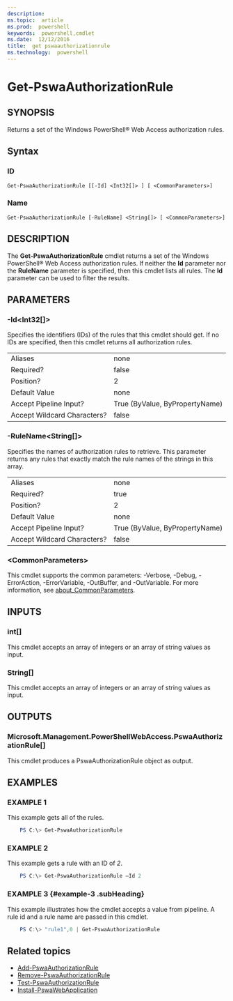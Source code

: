 ```yaml
---
description:
ms.topic:  article
ms.prod:  powershell
keywords:  powershell,cmdlet
ms.date:  12/12/2016
title:  get pswaauthorizationrule
ms.technology:  powershell
---
```

# Get-PswaAuthorizationRule

## SYNOPSIS

Returns a set of the Windows PowerShell® Web Access authorization rules.

## Syntax

### ID
```
Get-PswaAuthorizationRule [[-Id] <Int32[]> ] [ <CommonParameters>]
```

### Name
```
Get-PswaAuthorizationRule [-RuleName] <String[]> [ <CommonParameters>]
```

## DESCRIPTION

The **Get-PswaAuthorizationRule** cmdlet returns a set of the Windows
PowerShell® Web Access authorization rules.
If neither the **Id** parameter nor the **RuleName** parameter is
specified, then this cmdlet lists all rules. The **Id** parameter can be
used to filter the results.

## PARAMETERS

### -Id&lt;Int32\[\]&gt;

Specifies the identifiers (IDs) of the rules that this cmdlet should
get. If no IDs are specified, then this cmdlet returns all authorization
rules.

|||
|-|-|
| Aliases                              | none                                 |
| Required?                            | false                                |
| Position?                            | 2                                    |
| Default Value                        | none                                 |
| Accept Pipeline Input?               | True (ByValue, ByPropertyName)       |
| Accept Wildcard Characters?          | false                                |

### -RuleName&lt;String\[\]&gt;

Specifies the names of authorization rules to retrieve. This parameter
returns any rules that exactly match the rule names of the strings in
this array.

|||
|-|-|
| Aliases                              | none                                 |
| Required?                            | true                                 |
| Position?                            | 2                                    |
| Default Value                        | none                                 |
| Accept Pipeline Input?               | True (ByValue, ByPropertyName)       |
| Accept Wildcard Characters?          | false                                |

### &lt;CommonParameters&gt;

This cmdlet supports the common parameters:
-Verbose, -Debug, -ErrorAction, -ErrorVariable, -OutBuffer, and -OutVariable.
For more information, see
[about_CommonParameters](http://go.microsoft.com/fwlink/p/?LinkID=113216).

## INPUTS

### int\[\]

This cmdlet accepts an array of integers or an array of string values as input.

### String\[\]

This cmdlet accepts an array of integers or an array of string values as input.

## OUTPUTS

### Microsoft.Management.PowerShellWebAccess.PswaAuthorizationRule\[\]

This cmdlet produces a PswaAuthorizationRule object as output.


## EXAMPLES

### EXAMPLE 1

This example gets all of the rules.

```PowerShell
    PS C:\> Get-PswaAuthorizationRule
```

### EXAMPLE 2

This example gets a rule with an ID of *2*.

```PowerShell
    PS C:\> Get-PswaAuthorizationRule –Id 2
```

### EXAMPLE 3 {#example-3 .subHeading}

This example illustrates how the cmdlet accepts a value from pipeline.
A rule id and a rule name are passed in this cmdlet.

```PowerShell
    PS C:\> "rule1",0 | Get-PswaAuthorizationRule
```

## Related topics

- [Add-PswaAuthorizationRule](add-pswaauthorizationrule.md)
- [Remove-PswaAuthorizationRule](remove-pswaauthorizationrule.md)
- [Test-PswaAuthorizationRule](test-pswaauthorizationrule.md)
- [Install-PswaWebApplication](install-pswawebapplication.md)